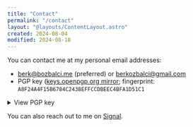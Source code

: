 ```yaml
---
title: "Contact"
permalink: "/contact"
layout: "@layouts/ContentLayout.astro"
created: 2024-08-04
modified: 2024-08-18
---
```


You can contact me at my personal email addresses:

- [berk@bozbalci.me](mailto:berk@bozbalci.me) (preferred) or [berkozbalci@gmail.com](mailto:berkozbalci@gmail.com)
- PGP key ([keys.openpgp.org mirror](https://keys.openpgp.org/search?q=berk@bozbalci.me); fingerprint: `A8F24A4F15B6784C2438EFFCCDBEEC4BFA1D51C1`

<details>
<summary>
View PGP key
</summary>

[//]: # "The surrounding newlines here are required to render the Markdown inside the details tag correctly."

```plaintext
$ gpg --armor --export berk@bozbalci.me

-----BEGIN PGP PUBLIC KEY BLOCK-----

mQINBGVIw/EBEADfN9sL7u0WVttDZef2txzFrbLTdG0QYcLrMUSf6KexGW9+TL6Q
NkdSf1DDrVyUgvisLzkBX+qabRxDcunTj1WdqL3r9qMnrliPEpDrMJ5nesnynMpU
oCbEEl/5EvG5m6FyLJQJ5C3coZIQiJTkhw/+0cCW/9Anaep5OMeCaTj0FPzZlHKA
xZ17TPD5Nr6eqepYf/xIv8iz7vvkMA3FssJxQwBDmu6qmoM3ndO+xFwusNnr7MXZ
kSnfYZIFyipwT609fhIlW4ePcmSMkYe1v2frOp7gJ8oqfvFH8rmzCza+4YYpbhPb
Aa94TkoumoNJtO22RntQvKc1S5nmQh3vIrXz9ip+ELTp103AWFdi40B2iPnVXL8D
nRXAXe28EwVTqynGDu7C2ugDnQFY2VyIAbEX71A1YXrNHf5IWgaabZb8ZzilS/Fc
V+ih19kJIUuxFARD8NkigT3AHQgqNfWfc3KAlYJkssuWMUd9nCITtpumvmkWzVIQ
b2EyQUMLFYSwObiEdKr9HEMlcJaaIQgefvVSnUD+NJHFJZ5tBg4Ic+gOMKsQw51O
Et2zHjHy7ZrVilJe9pe3rfndFq9VNwSErMmiX/gaIi/8+mYehxXrZmlrfYmyuqLM
PEhwgEDagopYGPUneKs780HiOA9RtV74CRsieCEJgB9EPLBXtsssY0k4aQARAQAB
tB9CZXJrIE96YmFsY2kgPGJlcmtAYm96YmFsY2kubWU+iQJNBBMBCAA3FiEEqPJK
TxW2eEwkOO/8zb7sS/odUcEFAmVIw/IFCRLMAwACGwMECwkIBwUVCAkKCwUWAgMB
AAAKCRDNvuxL+h1RwUgVD/9gMRM1yihdXH71klIlntOmbKxNq0k1OWFPIXutvaYZ
n90/8FGE0+dpi8Ae5HMT/LBa0t0bNgkjNM4SlgJRekYHw0xnYx0ToiZ9Wng/VU26
2DX7+y6DmXc6KMhNGddGI7vriv4aHQ105gbt7wZO/98hoixrVherMxd60EIaCV2v
/nOPIG2JkDqP1l3DmbGVYOvkEKbQlJnZ0xBc4wSmiAsZ0Ph1duT6ym/SRle6laqx
szNhbTN0Sw1OcY1Dto7mj3EmQvRNe1wqtuDJ7X+R/NAsW4JewMx6ZS5qInu/VmGI
u8ELyvfJv1X7CiiiVhsR0E1eXoq7ygvz0OVO119PqsIO4DNYO/VL+JI24N7wlXoK
ivOGQRa0MaCfecdlHNDcl5yMsVfXaXJOE7Aq2N90gFklmfQ/D19mOE282bwlOQb9
cxMybijK1d7UYTIsToTwdApXgauhFGXIVPLA63Jhq4GevZv2QVcOK+pf0i4kkl0P
5R04fLMwBFMhofRR4ZSVhE9dQ1/fvQTOhhp7zvN09YhQQgiwACpdRkag7NnedhIC
UTuogrCfwr6b7u4stecmbPvfci4LuZzyavRPRBSIptoGEeGliscvLtIDTWD1syeO
6tt3T9g32ki7ojKD0Plq4MiTWEICVhp/YMW5cIl/9cbSoryBSMMGpZ3y4O65+RxK
TLkCDQRlSMPyARAArqJR6SZxzjXqg9n0zBitCS2uPirgoFSbMd6Yzi6wbESve4gd
XXqnvc0zsTSVsWvieNOsyIG+FDyjcdVR0j9N+mN2pLnAvvK91C5zK5Gq93CjwaJx
vEM0ZdqDN8r6Vs30DvbyNxuCkAXmFStguUN6vBOSmHZdCej2ZiJNrrB8zYqqA02Y
TSL5RZyKEKtM98ZyBkB9PouPKD8GPKCFJdYU6AU6vwZ723DU+I29aqR6odP3dt4d
U/Ik09l42l29yGON1+Ynyrf9HRofYUd30XtMrWSVabIup0hrWOGjTuXjGH3zzqbG
M2SeQUVVAzRaHU6+ytK1X/7nBMDgB07j0atsIpGs+1OfAjZqVx2qANY4kKuzbb8h
281yTzzpyAwN7nbmYTuG8iqpDVry+bk35UaIXzn8zi18K146YdVvz4quUUR9ICbk
/qoFG1xi1TXprGTzgetgMiMWtRLEPfKE7u6C9dL4DdOBIVSEfGfYUiK7T2UHhxq2
pRfWUYHT622DWONHbBM2Oe3rDGR6dnxhmSCE5hQMXPiKXX/xkx0GCWKyaUw/crdC
ojtQDI1gVk2YzjOq8d7x5VuLaCg6SxWmT+84sGObPS50K3TPQVgT5uSI+ZuTx1BL
I5NUn1pnLJKi0ptlJnv64RWoJu2cKZUAJi4xlz5rqddfQhUzfQGtpU8TW+EAEQEA
AYkCPAQYAQgAJhYhBKjySk8VtnhMJDjv/M2+7Ev6HVHBBQJlSMPzBQkSzAMAAhsM
AAoJEM2+7Ev6HVHBhaQP/1MvFbzkU1M5wC43yicMXh1PgjEXYdGJmg2q5jl+6cSM
rBa14XRrwcclSP0tSQaZY67ZvR70n937+cPdT8fTerAjGKSqk0pFQy4KMX4F5sjg
nRtsyGbUs/9akmXS4yvBD7b5T6XVlEU1muCCZ04PdrJsDVLvX6eSjfRFZaAAqyqM
63T9HC36sRjFgSPaUVdSdxPqt3Jzw0LY0UFPhP3XgYajtnUvchx8P6D+e8qnZyfO
Q7SENdEWqY25MZhojKPhYUw5PO/IOjIF+Vx51PAdRXwAsdAbDsc1FxzsOrsuJg9v
G58Gen0IvvbFG6yOdsrPkPXLGwhwiK7DW6BfHvGbMlqPwAXdLVnP817a+Z2D2KC4
s8xpb6scJMtYarFcGcZ8rEn/g37U/6pu1LhFxCW12h7uFPPERS0SbPeGbsRgxVgv
WGeqp01uoxNKnSffrcQOzw3GjwNwUoRYIgOBxYQymWMOJtkV6ehgKEfuMazR7SEF
QbGT1q7ttXPWRPa7eMnzurrGpW65jPL1zQQFXPWIMYVXHbMMVyN99bFLliHTHI5y
BsxDFHdtTG6fXSDgM1wCdc8fWP1s79ucw1g8bwMqUDAXUFbkMSVE0KveM2+wLMwq
jqJSaYYPMBYH0e0KRYTXFpE1vpkq2HkB9O8rN3S5tWPRlTYOCFbdB/JA2gLJbXzy
=MV5d
-----END PGP PUBLIC KEY BLOCK-----
```

</details>

You can also reach out to me on [Signal](https://signal.me/#eu/1HJHxHBFblZOSypRtQMuWDQeWKZZwJz1-PHc6sAtmYazYtYZxAVOJIDyzID4P0Kb).
